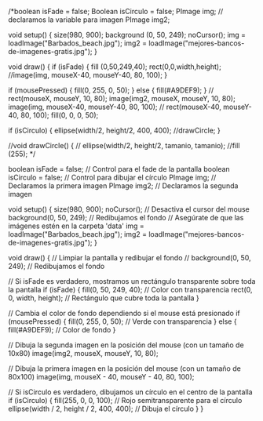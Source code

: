 /*boolean isFade = false;
Boolean isCirculo = false;
PImage img; // declaramos la variable para imagen
PImage img2;

void setup() {
  size(980, 900);
  background (0, 50, 249);
  noCursor();
  img = loadImage("Barbados_beach.jpg");
  img2 = loadImage("mejores-bancos-de-imagenes-gratis.jpg");
}

void draw() {
  if (isFade) {
    fill (0,50,249,40);
    rect(0,0,width,height);
    //image(img, mouseX-40, mouseY-40, 80, 100);
  }

  if (mousePressed) {
    fill(0, 255, 0, 50);
  } else {
    fill(#A9DEF9);
  }
  // rect(mouseX, mouseY, 10, 80);
  image(img2, mouseX, mouseY, 10, 80);
  image(img, mouseX-40, mouseY-40, 80, 100);
  //  rect(mouseX-40, mouseY-40, 80, 100);
  fill(0, 0, 0, 50);

if (isCirculo) {
  ellipse(width/2, height/2, 400, 400);
  //drawCircle;
}

//void drawCircle() {
// ellipse(width/2, height/2, tamanio, tamanio);
//fill (255);
*/

boolean isFade = false;  // Control para el fade de la pantalla
boolean isCirculo = false;  // Control para dibujar el círculo
PImage img;  // Declaramos la primera imagen
PImage img2; // Declaramos la segunda imagen

void setup() {
  size(980, 900);
  noCursor();  // Desactiva el cursor del mouse
  background(0, 50, 249);  // Redibujamos el fondo
  // Asegúrate de que las imágenes estén en la carpeta 'data'
  img = loadImage("Barbados_beach.jpg");
  img2 = loadImage("mejores-bancos-de-imagenes-gratis.jpg");
}

void draw() {
  // Limpiar la pantalla y redibujar el fondo
 // background(0, 50, 249);  // Redibujamos el fondo

  // Si isFade es verdadero, mostramos un rectángulo transparente sobre toda la pantalla
  if (isFade) {
    fill(0, 50, 249, 40);  // Color con transparencia
    rect(0, 0, width, height);  // Rectángulo que cubre toda la pantalla
  }

  // Cambia el color de fondo dependiendo si el mouse está presionado
  if (mousePressed) {
    fill(0, 255, 0, 50);  // Verde con transparencia
  } else {
    fill(#A9DEF9);  // Color de fondo
  }

  // Dibuja la segunda imagen en la posición del mouse (con un tamaño de 10x80)
  image(img2, mouseX, mouseY, 10, 80);

  // Dibuja la primera imagen en la posición del mouse (con un tamaño de 80x100)
  image(img, mouseX - 40, mouseY - 40, 80, 100);

  // Si isCirculo es verdadero, dibujamos un círculo en el centro de la pantalla
  if (isCirculo) {
    fill(255, 0, 0, 100);  // Rojo semitransparente para el círculo
    ellipse(width / 2, height / 2, 400, 400);  // Dibuja el círculo
  }
}
